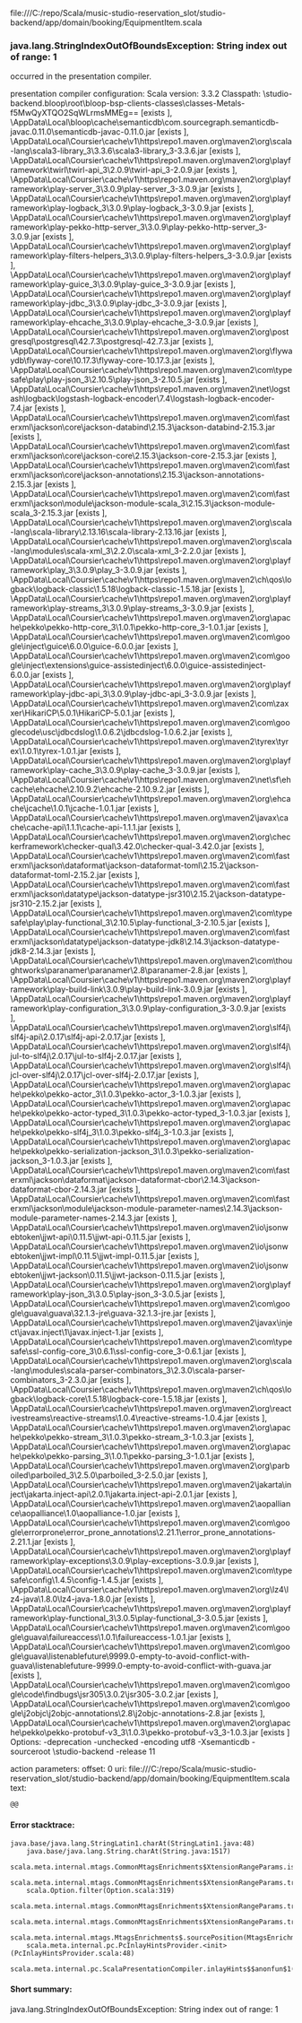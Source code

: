 file:///C:/repo/Scala/music-studio-reservation_slot/studio-backend/app/domain/booking/EquipmentItem.scala
### java.lang.StringIndexOutOfBoundsException: String index out of range: 1

occurred in the presentation compiler.

presentation compiler configuration:
Scala version: 3.3.2
Classpath:
<WORKSPACE>\studio-backend\.bloop\root\bloop-bsp-clients-classes\classes-Metals-f5MwQyXTQO2SqWLrmsMMEg== [exists ], <HOME>\AppData\Local\bloop\cache\semanticdb\com.sourcegraph.semanticdb-javac.0.11.0\semanticdb-javac-0.11.0.jar [exists ], <HOME>\AppData\Local\Coursier\cache\v1\https\repo1.maven.org\maven2\org\scala-lang\scala3-library_3\3.3.6\scala3-library_3-3.3.6.jar [exists ], <HOME>\AppData\Local\Coursier\cache\v1\https\repo1.maven.org\maven2\org\playframework\twirl\twirl-api_3\2.0.9\twirl-api_3-2.0.9.jar [exists ], <HOME>\AppData\Local\Coursier\cache\v1\https\repo1.maven.org\maven2\org\playframework\play-server_3\3.0.9\play-server_3-3.0.9.jar [exists ], <HOME>\AppData\Local\Coursier\cache\v1\https\repo1.maven.org\maven2\org\playframework\play-logback_3\3.0.9\play-logback_3-3.0.9.jar [exists ], <HOME>\AppData\Local\Coursier\cache\v1\https\repo1.maven.org\maven2\org\playframework\play-pekko-http-server_3\3.0.9\play-pekko-http-server_3-3.0.9.jar [exists ], <HOME>\AppData\Local\Coursier\cache\v1\https\repo1.maven.org\maven2\org\playframework\play-filters-helpers_3\3.0.9\play-filters-helpers_3-3.0.9.jar [exists ], <HOME>\AppData\Local\Coursier\cache\v1\https\repo1.maven.org\maven2\org\playframework\play-guice_3\3.0.9\play-guice_3-3.0.9.jar [exists ], <HOME>\AppData\Local\Coursier\cache\v1\https\repo1.maven.org\maven2\org\playframework\play-jdbc_3\3.0.9\play-jdbc_3-3.0.9.jar [exists ], <HOME>\AppData\Local\Coursier\cache\v1\https\repo1.maven.org\maven2\org\playframework\play-ehcache_3\3.0.9\play-ehcache_3-3.0.9.jar [exists ], <HOME>\AppData\Local\Coursier\cache\v1\https\repo1.maven.org\maven2\org\postgresql\postgresql\42.7.3\postgresql-42.7.3.jar [exists ], <HOME>\AppData\Local\Coursier\cache\v1\https\repo1.maven.org\maven2\org\flywaydb\flyway-core\10.17.3\flyway-core-10.17.3.jar [exists ], <HOME>\AppData\Local\Coursier\cache\v1\https\repo1.maven.org\maven2\com\typesafe\play\play-json_3\2.10.5\play-json_3-2.10.5.jar [exists ], <HOME>\AppData\Local\Coursier\cache\v1\https\repo1.maven.org\maven2\net\logstash\logback\logstash-logback-encoder\7.4\logstash-logback-encoder-7.4.jar [exists ], <HOME>\AppData\Local\Coursier\cache\v1\https\repo1.maven.org\maven2\com\fasterxml\jackson\core\jackson-databind\2.15.3\jackson-databind-2.15.3.jar [exists ], <HOME>\AppData\Local\Coursier\cache\v1\https\repo1.maven.org\maven2\com\fasterxml\jackson\core\jackson-core\2.15.3\jackson-core-2.15.3.jar [exists ], <HOME>\AppData\Local\Coursier\cache\v1\https\repo1.maven.org\maven2\com\fasterxml\jackson\core\jackson-annotations\2.15.3\jackson-annotations-2.15.3.jar [exists ], <HOME>\AppData\Local\Coursier\cache\v1\https\repo1.maven.org\maven2\com\fasterxml\jackson\module\jackson-module-scala_3\2.15.3\jackson-module-scala_3-2.15.3.jar [exists ], <HOME>\AppData\Local\Coursier\cache\v1\https\repo1.maven.org\maven2\org\scala-lang\scala-library\2.13.16\scala-library-2.13.16.jar [exists ], <HOME>\AppData\Local\Coursier\cache\v1\https\repo1.maven.org\maven2\org\scala-lang\modules\scala-xml_3\2.2.0\scala-xml_3-2.2.0.jar [exists ], <HOME>\AppData\Local\Coursier\cache\v1\https\repo1.maven.org\maven2\org\playframework\play_3\3.0.9\play_3-3.0.9.jar [exists ], <HOME>\AppData\Local\Coursier\cache\v1\https\repo1.maven.org\maven2\ch\qos\logback\logback-classic\1.5.18\logback-classic-1.5.18.jar [exists ], <HOME>\AppData\Local\Coursier\cache\v1\https\repo1.maven.org\maven2\org\playframework\play-streams_3\3.0.9\play-streams_3-3.0.9.jar [exists ], <HOME>\AppData\Local\Coursier\cache\v1\https\repo1.maven.org\maven2\org\apache\pekko\pekko-http-core_3\1.0.1\pekko-http-core_3-1.0.1.jar [exists ], <HOME>\AppData\Local\Coursier\cache\v1\https\repo1.maven.org\maven2\com\google\inject\guice\6.0.0\guice-6.0.0.jar [exists ], <HOME>\AppData\Local\Coursier\cache\v1\https\repo1.maven.org\maven2\com\google\inject\extensions\guice-assistedinject\6.0.0\guice-assistedinject-6.0.0.jar [exists ], <HOME>\AppData\Local\Coursier\cache\v1\https\repo1.maven.org\maven2\org\playframework\play-jdbc-api_3\3.0.9\play-jdbc-api_3-3.0.9.jar [exists ], <HOME>\AppData\Local\Coursier\cache\v1\https\repo1.maven.org\maven2\com\zaxxer\HikariCP\5.0.1\HikariCP-5.0.1.jar [exists ], <HOME>\AppData\Local\Coursier\cache\v1\https\repo1.maven.org\maven2\com\googlecode\usc\jdbcdslog\1.0.6.2\jdbcdslog-1.0.6.2.jar [exists ], <HOME>\AppData\Local\Coursier\cache\v1\https\repo1.maven.org\maven2\tyrex\tyrex\1.0.1\tyrex-1.0.1.jar [exists ], <HOME>\AppData\Local\Coursier\cache\v1\https\repo1.maven.org\maven2\org\playframework\play-cache_3\3.0.9\play-cache_3-3.0.9.jar [exists ], <HOME>\AppData\Local\Coursier\cache\v1\https\repo1.maven.org\maven2\net\sf\ehcache\ehcache\2.10.9.2\ehcache-2.10.9.2.jar [exists ], <HOME>\AppData\Local\Coursier\cache\v1\https\repo1.maven.org\maven2\org\ehcache\jcache\1.0.1\jcache-1.0.1.jar [exists ], <HOME>\AppData\Local\Coursier\cache\v1\https\repo1.maven.org\maven2\javax\cache\cache-api\1.1.1\cache-api-1.1.1.jar [exists ], <HOME>\AppData\Local\Coursier\cache\v1\https\repo1.maven.org\maven2\org\checkerframework\checker-qual\3.42.0\checker-qual-3.42.0.jar [exists ], <HOME>\AppData\Local\Coursier\cache\v1\https\repo1.maven.org\maven2\com\fasterxml\jackson\dataformat\jackson-dataformat-toml\2.15.2\jackson-dataformat-toml-2.15.2.jar [exists ], <HOME>\AppData\Local\Coursier\cache\v1\https\repo1.maven.org\maven2\com\fasterxml\jackson\datatype\jackson-datatype-jsr310\2.15.2\jackson-datatype-jsr310-2.15.2.jar [exists ], <HOME>\AppData\Local\Coursier\cache\v1\https\repo1.maven.org\maven2\com\typesafe\play\play-functional_3\2.10.5\play-functional_3-2.10.5.jar [exists ], <HOME>\AppData\Local\Coursier\cache\v1\https\repo1.maven.org\maven2\com\fasterxml\jackson\datatype\jackson-datatype-jdk8\2.14.3\jackson-datatype-jdk8-2.14.3.jar [exists ], <HOME>\AppData\Local\Coursier\cache\v1\https\repo1.maven.org\maven2\com\thoughtworks\paranamer\paranamer\2.8\paranamer-2.8.jar [exists ], <HOME>\AppData\Local\Coursier\cache\v1\https\repo1.maven.org\maven2\org\playframework\play-build-link\3.0.9\play-build-link-3.0.9.jar [exists ], <HOME>\AppData\Local\Coursier\cache\v1\https\repo1.maven.org\maven2\org\playframework\play-configuration_3\3.0.9\play-configuration_3-3.0.9.jar [exists ], <HOME>\AppData\Local\Coursier\cache\v1\https\repo1.maven.org\maven2\org\slf4j\slf4j-api\2.0.17\slf4j-api-2.0.17.jar [exists ], <HOME>\AppData\Local\Coursier\cache\v1\https\repo1.maven.org\maven2\org\slf4j\jul-to-slf4j\2.0.17\jul-to-slf4j-2.0.17.jar [exists ], <HOME>\AppData\Local\Coursier\cache\v1\https\repo1.maven.org\maven2\org\slf4j\jcl-over-slf4j\2.0.17\jcl-over-slf4j-2.0.17.jar [exists ], <HOME>\AppData\Local\Coursier\cache\v1\https\repo1.maven.org\maven2\org\apache\pekko\pekko-actor_3\1.0.3\pekko-actor_3-1.0.3.jar [exists ], <HOME>\AppData\Local\Coursier\cache\v1\https\repo1.maven.org\maven2\org\apache\pekko\pekko-actor-typed_3\1.0.3\pekko-actor-typed_3-1.0.3.jar [exists ], <HOME>\AppData\Local\Coursier\cache\v1\https\repo1.maven.org\maven2\org\apache\pekko\pekko-slf4j_3\1.0.3\pekko-slf4j_3-1.0.3.jar [exists ], <HOME>\AppData\Local\Coursier\cache\v1\https\repo1.maven.org\maven2\org\apache\pekko\pekko-serialization-jackson_3\1.0.3\pekko-serialization-jackson_3-1.0.3.jar [exists ], <HOME>\AppData\Local\Coursier\cache\v1\https\repo1.maven.org\maven2\com\fasterxml\jackson\dataformat\jackson-dataformat-cbor\2.14.3\jackson-dataformat-cbor-2.14.3.jar [exists ], <HOME>\AppData\Local\Coursier\cache\v1\https\repo1.maven.org\maven2\com\fasterxml\jackson\module\jackson-module-parameter-names\2.14.3\jackson-module-parameter-names-2.14.3.jar [exists ], <HOME>\AppData\Local\Coursier\cache\v1\https\repo1.maven.org\maven2\io\jsonwebtoken\jjwt-api\0.11.5\jjwt-api-0.11.5.jar [exists ], <HOME>\AppData\Local\Coursier\cache\v1\https\repo1.maven.org\maven2\io\jsonwebtoken\jjwt-impl\0.11.5\jjwt-impl-0.11.5.jar [exists ], <HOME>\AppData\Local\Coursier\cache\v1\https\repo1.maven.org\maven2\io\jsonwebtoken\jjwt-jackson\0.11.5\jjwt-jackson-0.11.5.jar [exists ], <HOME>\AppData\Local\Coursier\cache\v1\https\repo1.maven.org\maven2\org\playframework\play-json_3\3.0.5\play-json_3-3.0.5.jar [exists ], <HOME>\AppData\Local\Coursier\cache\v1\https\repo1.maven.org\maven2\com\google\guava\guava\32.1.3-jre\guava-32.1.3-jre.jar [exists ], <HOME>\AppData\Local\Coursier\cache\v1\https\repo1.maven.org\maven2\javax\inject\javax.inject\1\javax.inject-1.jar [exists ], <HOME>\AppData\Local\Coursier\cache\v1\https\repo1.maven.org\maven2\com\typesafe\ssl-config-core_3\0.6.1\ssl-config-core_3-0.6.1.jar [exists ], <HOME>\AppData\Local\Coursier\cache\v1\https\repo1.maven.org\maven2\org\scala-lang\modules\scala-parser-combinators_3\2.3.0\scala-parser-combinators_3-2.3.0.jar [exists ], <HOME>\AppData\Local\Coursier\cache\v1\https\repo1.maven.org\maven2\ch\qos\logback\logback-core\1.5.18\logback-core-1.5.18.jar [exists ], <HOME>\AppData\Local\Coursier\cache\v1\https\repo1.maven.org\maven2\org\reactivestreams\reactive-streams\1.0.4\reactive-streams-1.0.4.jar [exists ], <HOME>\AppData\Local\Coursier\cache\v1\https\repo1.maven.org\maven2\org\apache\pekko\pekko-stream_3\1.0.3\pekko-stream_3-1.0.3.jar [exists ], <HOME>\AppData\Local\Coursier\cache\v1\https\repo1.maven.org\maven2\org\apache\pekko\pekko-parsing_3\1.0.1\pekko-parsing_3-1.0.1.jar [exists ], <HOME>\AppData\Local\Coursier\cache\v1\https\repo1.maven.org\maven2\org\parboiled\parboiled_3\2.5.0\parboiled_3-2.5.0.jar [exists ], <HOME>\AppData\Local\Coursier\cache\v1\https\repo1.maven.org\maven2\jakarta\inject\jakarta.inject-api\2.0.1\jakarta.inject-api-2.0.1.jar [exists ], <HOME>\AppData\Local\Coursier\cache\v1\https\repo1.maven.org\maven2\aopalliance\aopalliance\1.0\aopalliance-1.0.jar [exists ], <HOME>\AppData\Local\Coursier\cache\v1\https\repo1.maven.org\maven2\com\google\errorprone\error_prone_annotations\2.21.1\error_prone_annotations-2.21.1.jar [exists ], <HOME>\AppData\Local\Coursier\cache\v1\https\repo1.maven.org\maven2\org\playframework\play-exceptions\3.0.9\play-exceptions-3.0.9.jar [exists ], <HOME>\AppData\Local\Coursier\cache\v1\https\repo1.maven.org\maven2\com\typesafe\config\1.4.5\config-1.4.5.jar [exists ], <HOME>\AppData\Local\Coursier\cache\v1\https\repo1.maven.org\maven2\org\lz4\lz4-java\1.8.0\lz4-java-1.8.0.jar [exists ], <HOME>\AppData\Local\Coursier\cache\v1\https\repo1.maven.org\maven2\org\playframework\play-functional_3\3.0.5\play-functional_3-3.0.5.jar [exists ], <HOME>\AppData\Local\Coursier\cache\v1\https\repo1.maven.org\maven2\com\google\guava\failureaccess\1.0.1\failureaccess-1.0.1.jar [exists ], <HOME>\AppData\Local\Coursier\cache\v1\https\repo1.maven.org\maven2\com\google\guava\listenablefuture\9999.0-empty-to-avoid-conflict-with-guava\listenablefuture-9999.0-empty-to-avoid-conflict-with-guava.jar [exists ], <HOME>\AppData\Local\Coursier\cache\v1\https\repo1.maven.org\maven2\com\google\code\findbugs\jsr305\3.0.2\jsr305-3.0.2.jar [exists ], <HOME>\AppData\Local\Coursier\cache\v1\https\repo1.maven.org\maven2\com\google\j2objc\j2objc-annotations\2.8\j2objc-annotations-2.8.jar [exists ], <HOME>\AppData\Local\Coursier\cache\v1\https\repo1.maven.org\maven2\org\apache\pekko\pekko-protobuf-v3_3\1.0.3\pekko-protobuf-v3_3-1.0.3.jar [exists ]
Options:
-deprecation -unchecked -encoding utf8 -Xsemanticdb -sourceroot <WORKSPACE>\studio-backend -release 11


action parameters:
offset: 0
uri: file:///C:/repo/Scala/music-studio-reservation_slot/studio-backend/app/domain/booking/EquipmentItem.scala
text:
```scala
@@ 
```



#### Error stacktrace:

```
java.base/java.lang.StringLatin1.charAt(StringLatin1.java:48)
	java.base/java.lang.String.charAt(String.java:1517)
	scala.meta.internal.mtags.CommonMtagsEnrichments$XtensionRangeParams.isWhitespace$1(CommonMtagsEnrichments.scala:84)
	scala.meta.internal.mtags.CommonMtagsEnrichments$XtensionRangeParams.trim$1$$anonfun$1(CommonMtagsEnrichments.scala:88)
	scala.Option.filter(Option.scala:319)
	scala.meta.internal.mtags.CommonMtagsEnrichments$XtensionRangeParams.trim$1(CommonMtagsEnrichments.scala:88)
	scala.meta.internal.mtags.CommonMtagsEnrichments$XtensionRangeParams.trimWhitespaceInRange(CommonMtagsEnrichments.scala:93)
	scala.meta.internal.mtags.MtagsEnrichments$.sourcePosition(MtagsEnrichments.scala:47)
	scala.meta.internal.pc.PcInlayHintsProvider.<init>(PcInlayHintsProvider.scala:48)
	scala.meta.internal.pc.ScalaPresentationCompiler.inlayHints$$anonfun$1(ScalaPresentationCompiler.scala:128)
```
#### Short summary: 

java.lang.StringIndexOutOfBoundsException: String index out of range: 1